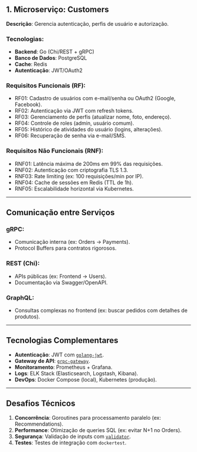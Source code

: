 ## **1. Microserviço: Customers**

**Descrição**: Gerencia autenticação, perfis de usuário e autorização.

### Tecnologias:

- **Backend**: Go (Chi/REST + gRPC)
- **Banco de Dados**: PostgreSQL
- **Cache**: Redis
- **Autenticação**: JWT/OAuth2

### Requisitos Funcionais (RF):

- RF01: Cadastro de usuários com e-mail/senha ou OAuth2 (Google, Facebook).
- RF02: Autenticação via JWT com refresh tokens.
- RF03: Gerenciamento de perfis (atualizar nome, foto, endereço).
- RF04: Controle de roles (admin, usuário comum).
- RF05: Histórico de atividades do usuário (logins, alterações).
- RF06: Recuperação de senha via e-mail/SMS.

### Requisitos Não Funcionais (RNF):

- RNF01: Latência máxima de 200ms em 99% das requisições.
- RNF02: Autenticação com criptografia TLS 1.3.
- RNF03: Rate limiting (ex: 100 requisições/min por IP).
- RNF04: Cache de sessões em Redis (TTL de 1h).
- RNF05: Escalabilidade horizontal via Kubernetes.

---

## **Comunicação entre Serviços**

### gRPC:

- Comunicação interna (ex: Orders → Payments).
- Protocol Buffers para contratos rigorosos.

### REST (Chi):

- APIs públicas (ex: Frontend → Users).
- Documentação via Swagger/OpenAPI.

### GraphQL:

- Consultas complexas no frontend (ex: buscar pedidos com detalhes de produtos).

---

## **Tecnologias Complementares**

- **Autenticação**: JWT com [`golang-jwt`](https://github.com/golang-jwt/jwt).
- **Gateway de API**: [`grpc-gateway`](https://github.com/grpc-ecosystem/grpc-gateway).
- **Monitoramento**: Prometheus + Grafana.
- **Logs**: ELK Stack (Elasticsearch, Logstash, Kibana).
- **DevOps**: Docker Compose (local), Kubernetes (produção).

---

## **Desafios Técnicos**

1. **Concorrência**: Goroutines para processamento paralelo (ex: Recommendations).
2. **Performance**: Otimização de queries SQL (ex: evitar N+1 no Orders).
3. **Segurança**: Validação de inputs com [`validator`](https://github.com/go-playground/validator).
4. **Testes**: Testes de integração com `dockertest`.
